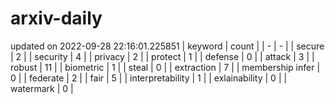 # arxiv-daily
updated on 2022-09-28 22:16:01.225851
| keyword | count |
| - | - |
| secure | 2 |
| security | 4 |
| privacy | 2 |
| protect | 1 |
| defense | 0 |
| attack | 3 |
| robust | 11 |
| biometric | 1 |
| steal | 0 |
| extraction | 7 |
| membership infer | 0 |
| federate | 2 |
| fair | 5 |
| interpretability | 1 |
| exlainability | 0 |
| watermark | 0 |
